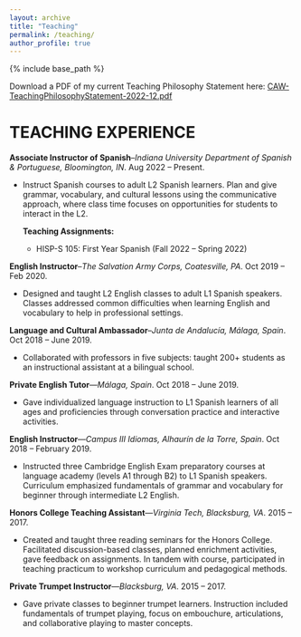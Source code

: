 ```yaml
---
layout: archive
title: "Teaching"
permalink: /teaching/
author_profile: true
---
```

{% include base_path %}

Download a PDF of my current Teaching Philosophy Statement here: [CAW-TeachingPhilosophyStatement-2022-12.pdf](https://github.com/caroalyse/caroalyse.github.io/files/10212632/CAW-TeachingPhilosophyStatement-2022-12.pdf)

TEACHING EXPERIENCE
======
**Associate Instructor of Spanish**–_Indiana University Department of Spanish & Portuguese, Bloomington, IN_. 
Aug 2022 – Present. 
* Instruct Spanish courses to adult L2 Spanish learners. Plan and give grammar, vocabulary, and cultural lessons using the communicative approach, where class time focuses on opportunities for students to interact in the L2.  

	**Teaching Assignments:**
	* HISP-S 105: First Year Spanish (Fall 2022 – Spring 2022) 

**English Instructor**–_The Salvation Army Corps, Coatesville, PA_. 
Oct 2019 – Feb 2020. 
* Designed and taught L2 English classes to adult L1 Spanish speakers. Classes addressed common difficulties when learning English and vocabulary to help in professional settings. 
	
**Language and Cultural Ambassador**–_Junta de Andalucía, Málaga, Spain_. 
Oct 2018 – June 2019. 
* Collaborated with professors in five subjects: taught 200+ students as an instructional assistant at a bilingual school. 
	
**Private English Tutor**—_Málaga, Spain_. 
Oct 2018 – June 2019. 
* Gave individualized language instruction to L1 Spanish learners of all ages and proficiencies through conversation practice and interactive activities. 

**English Instructor**—_Campus III Idiomas, Alhaurín de la Torre, Spain_. Oct 2018 – February 2019. 
* Instructed three Cambridge English Exam preparatory courses at language academy (levels A1 through B2) to L1 Spanish speakers. Curriculum emphasized fundamentals of grammar and vocabulary for beginner through intermediate L2 English.   

**Honors College Teaching Assistant**—_Virginia Tech, Blacksburg, VA_. 2015 – 2017. 
* Created and taught three reading seminars for the Honors College. Facilitated discussion-based classes, planned enrichment activities, gave feedback on assignments. In tandem with course, participated in teaching practicum to workshop curriculum and pedagogical methods. 

**Private Trumpet Instructor**—_Blacksburg, VA_. 2015 – 2017. 
* Gave private classes to beginner trumpet learners. Instruction included fundamentals of trumpet playing, focus on embouchure, articulations, and collaborative playing to master concepts. 
